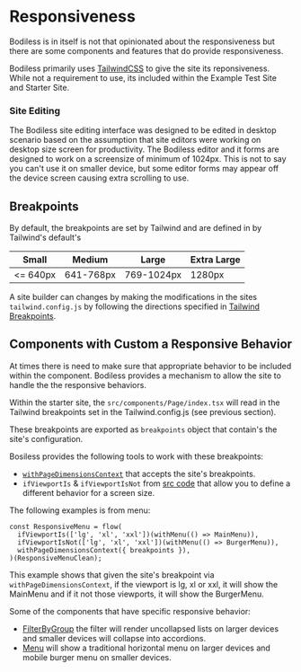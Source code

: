# Responsiveness

Bodiless is in itself is not that opinionated about the responsiveness but there
are some components and features that do provide responsiveness.

Bodiless primarily uses [TailwindCSS](https://tailwindcss.com) to give the site
its reponsiveness. While not a requirement to use, its included within the
Example Test Site and Starter Site.

### Site Editing

The Bodiless site editing interface was designed to be edited in desktop
scenario based on the assumption that site editors were working on desktop size
screen for productivity. The Bodiless editor and it forms are designed to work
on a screensize of minimum of 1024px. This is not to say you can't use it on
smaller device, but some editor forms may appear off the device screen causing
extra scrolling to use.

## Breakpoints
By default, the breakpoints are set by Tailwind and are defined in by Tailwind's default's

| Small     | Medium    | Large      | Extra Large | 
| --------- | --------- | ---------- | ----------- |
| <= 640px  | 641-768px | 769-1024px | 1280px      |

A site builder can changes by making the modifications in the sites
`tailwind.config.js` by following the directions specified in
[Tailwind Breakpoints](https://tailwindcss.com/docs/breakpoints/).

## Components with Custom a Responsive Behavior

At times there is need to make sure that appropriate behavior to be included within the component.
Bodiless provides a mechanism to allow the site to handle the the responsive behaviors.

Within the starter site, the `src/components/Page/index.tsx` will read in the
Tailwind breakpoints set in the Tailwind.config.js (see previous section).  

These breakpoints are exported as `breakpoints` object that contain's the site's configuration.

Bosiless provides the following tools to work with these breakpoints:
* [`withPageDimensionsContext`](https://github.com/johnsonandjohnson/Bodiless-JS/blob/master/packages/bodiless-components/src/PageDimensionsProvider.tsx)
  that accepts the site's breakpoints.
* `ifViewportIs` & `ifViewportIsNot` from
  [src code](https://github.com/johnsonandjohnson/Bodiless-JS/blob/master/packages/bodiless-components/src/withResponsiveToggle.tsx)
  that allow you to define a different behavior for a screen size.

The following examples is from menu:

```
const ResponsiveMenu = flow(
  ifViewportIs(['lg', 'xl', 'xxl'])(withMenu(() => MainMenu)),
  ifViewportIsNot(['lg', 'xl', 'xxl'])(withMenu(() => BurgerMenu)),
  withPageDimensionsContext({ breakpoints }),
)(ResponsiveMenuClean);
```
This example shows that given the site's breakpoint via
`withPageDimensionsContext`, if the viewport is lg, xl or xxl, it will show the
MainMenu and if it not those viewports, it will show the BurgerMenu.

Some of the components that have specific responsive behavior:
* [FilterByGroup]() the filter will render uncollapsed lists on larger devices and smaller devices will collapse into accordions. 
* [Menu]() will show a traditional horizontal menu on larger devices and mobile burger menu on smaller devices.
